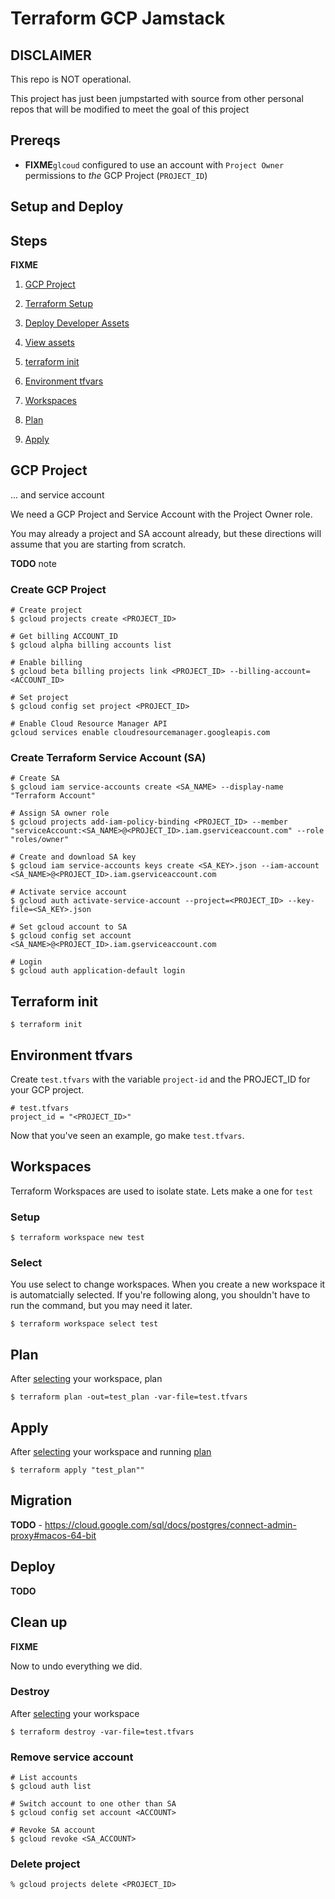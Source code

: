 # Terraform GCP Jamstack

## DISCLAIMER
 This repo is NOT operational. 
 
 This project has just been jumpstarted with source from other personal repos that will be modified to meet the goal of this project

## Prereqs
* **FIXME**`glcoud` configured to use an account with `Project Owner` permissions to _the_ GCP Project (`PROJECT_ID`)

## Setup and Deploy

## Steps
**FIXME**

1. [GCP Project](#gcp-project)
2. [Terraform Setup](#terraform)
4. [Deploy Developer Assets](#deploy-developer-assets)
5. [View assets](#view-assets)

1. [terraform init](#terraform-init)
1. [Environment tfvars](#environment-tfvars)
2. [Workspaces](#workspaces)
3. [Plan](#plan)
4. [Apply](#apply)

## GCP Project
... and service account

We need a GCP Project and Service Account with the Project Owner role. 

You may already a project and SA account already, but these directions will assume that you are starting from scratch.

**TODO** note 

### Create GCP Project

```
# Create project
$ gcloud projects create <PROJECT_ID>

# Get billing ACCOUNT_ID
$ gcloud alpha billing accounts list

# Enable billing
$ gcloud beta billing projects link <PROJECT_ID> --billing-account=<ACCOUNT_ID>

# Set project
$ gcloud config set project <PROJECT_ID>

# Enable Cloud Resource Manager API
gcloud services enable cloudresourcemanager.googleapis.com
```

### Create Terraform Service Account (SA)

```
# Create SA
$ gcloud iam service-accounts create <SA_NAME> --display-name "Terraform Account"

# Assign SA owner role
$ gcloud projects add-iam-policy-binding <PROJECT_ID> --member "serviceAccount:<SA_NAME>@<PROJECT_ID>.iam.gserviceaccount.com" --role "roles/owner"

# Create and download SA key
$ gcloud iam service-accounts keys create <SA_KEY>.json --iam-account <SA_NAME>@<PROJECT_ID>.iam.gserviceaccount.com

# Activate service account 
$ gcloud auth activate-service-account --project=<PROJECT_ID> --key-file=<SA_KEY>.json

# Set gcloud account to SA
$ gcloud config set account <SA_NAME>@<PROJECT_ID>.iam.gserviceaccount.com

# Login
$ gcloud auth application-default login
```

## Terraform init

```
$ terraform init
```

## Environment tfvars

Create `test.tfvars` with the variable `project-id` and the PROJECT_ID for your GCP project.

```
# test.tfvars
project_id = "<PROJECT_ID>"
```
 
Now that you've seen an example, go make `test.tfvars`.

## Workspaces

Terraform Workspaces are used to isolate state. Lets make a one for `test`

### Setup
```
$ terraform workspace new test
```

### Select
You use select to change workspaces. When you create a new workspace it is automatcially selected. If you're following along, you shouldn't have to run the command, but you may need it later.

```
$ terraform workspace select test
```

## Plan
After [selecting](#select) your workspace, plan

```
$ terraform plan -out=test_plan -var-file=test.tfvars
```

## Apply

After [selecting](#select) your workspace and running [plan](#plan)
```
$ terraform apply "test_plan""
```

## Migration
**TODO** - https://cloud.google.com/sql/docs/postgres/connect-admin-proxy#macos-64-bit

## Deploy
**TODO**

## Clean up
**FIXME**

Now to undo everything we did.

### Destroy
After [selecting](#select) your workspace
```
$ terraform destroy -var-file=test.tfvars
```

### Remove service account

```
# List accounts
$ gcloud auth list

# Switch account to one other than SA
$ gcloud config set account <ACCOUNT>

# Revoke SA account
$ gcloud revoke <SA_ACCOUNT>
```

### Delete project

```
% gcloud projects delete <PROJECT_ID>
```
